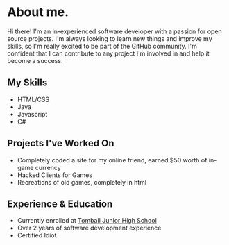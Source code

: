 <!DOCTYPE html>
<html>
<head>
    <title>Eli's GitHub ReadMe</title>
</head>

<body>
    <h1>About me.</h1>
    <p>Hi there! I'm an in-experienced software developer with a passion for open source projects. I'm always looking to learn new things and improve my skills, so I'm really excited to be part of the GitHub community. I'm confident that I can contribute to any project I'm involved in and help it become a success.</p>
    <h2>My Skills</h2>
    <ul>
        <li>HTML/CSS</li>
        <li>Java</li>
        <li>Javascript</li>
        <li>C#</li>
    </ul>
    <h2>Projects I've Worked On</h2>
    <ul>
        <li>Completely coded a site for my online friend, earned $50 worth of in-game currency</li>
        <li>Hacked Clients for Games</li>
        <li>Recreations of old games, completely in html</li>
    </ul>
    <h2>Experience & Education</h2>
    <ul>
        <li>Currently enrolled at <a href="https://tjhs.tomballisd.net/" target="_blank">Tomball Junior High School</a></li>
        <li>Over 2 years of software development experience</li>
        <li>Certified Idiot</li>
    </ul>
</body>
</html>
